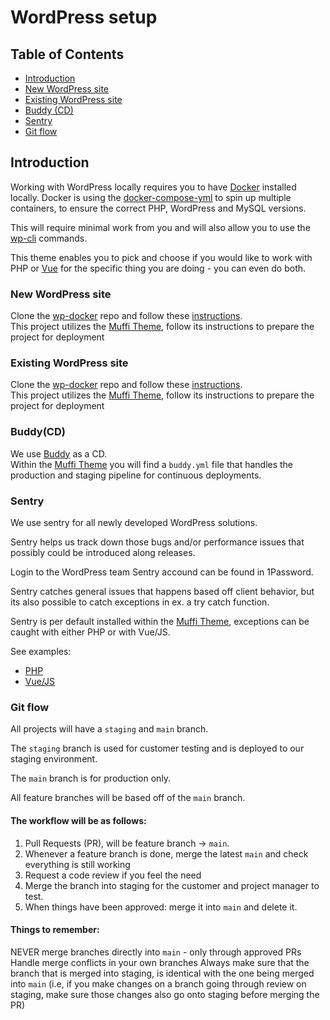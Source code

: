 # WordPress setup

## Table of Contents
- [Introduction](#introduction)
- [New WordPress site](#new-wordpress-site)
- [Existing WordPress site](#existing-wordpress-site)
- [Buddy (CD)](#buddycd)
- [Sentry](#sentry)
- [Git flow](#git-flow)


## Introduction
Working with WordPress locally requires you to have [Docker](https://www.docker.com/get-started) installed locally. Docker is using the [docker-compose-yml](https://github.com/abtion/wp-docker/blob/master/docker-compose.yml) to spin up multiple containers, to ensure the correct PHP, WordPress and MySQL versions.

This will require minimal work from you and will also allow you to use the [wp-cli](https://developer.wordpress.org/cli/commands/) commands.

This theme enables you to pick and choose if you would like to work with PHP or [Vue](https://vuejs.org/) for the specific thing you are doing - you can even do both.

### New WordPress site
Clone the [wp-docker](https://github.com/abtion/wp-docker) repo and follow these [instructions](https://github.com/abtion/wp-docker#1-spin-up-a-new-site).  
This project utilizes the [Muffi Theme](https://github.com/abtion/muffi-theme), follow its instructions to prepare the project for deployment

### Existing WordPress site
Clone the [wp-docker](https://github.com/abtion/wp-docker) repo and follow these [instructions](https://github.com/abtion/wp-docker#migrating-an-existing-site).  
This project utilizes the [Muffi Theme](https://github.com/abtion/muffi-theme), follow its instructions to prepare the project for deployment

### Buddy(CD)
We use [Buddy](https://app.buddy.works/login) as a CD.    
Within the [Muffi Theme](https://github.com/abtion/muffi-theme) you will find a `buddy.yml` file that handles the production and staging pipeline for continuous deployments.

### Sentry
We use sentry for all newly developed WordPress solutions.

Sentry helps us track down those bugs and/or performance issues that possibly could be introduced along releases.

Login to the WordPress team Sentry accound can be found in 1Password.

Sentry catches general issues that happens based off client behavior, but its also possible to catch exceptions in ex. a try catch function.

Sentry is per default installed within the [Muffi Theme](https://github.com/abtion/muffi-theme), exceptions can be caught with either PHP or with Vue/JS.

See examples:
- [PHP](https://docs.sentry.io/clients/php/)
- [Vue/JS](https://docs.sentry.io/sdks/javascript/errors/capture/)

### Git flow

All projects will have a `staging` and `main` branch.

The `staging` branch is used for customer testing and is deployed to our staging environment.

The `main` branch is for production only.

All feature branches will be based off of the `main` branch.

#### The workflow will be as follows:
1. Pull Requests (PR), will be feature branch -> `main`.
2. Whenever a feature branch is done, merge the latest `main` and check everything is still working
3. Request a code review if you feel the need
4. Merge the branch into staging for the customer and project manager to test.
5. When things have been approved: merge it into `main` and delete it.


 #### Things to remember:

NEVER merge branches directly into `main` - only through approved PRs
Handle merge conflicts in your own branches
Always make sure that the branch that is merged into staging, is identical with the one being merged into `main` (i.e, if you make changes on a branch going through review on staging, make sure those changes also go onto staging before merging the PR)
